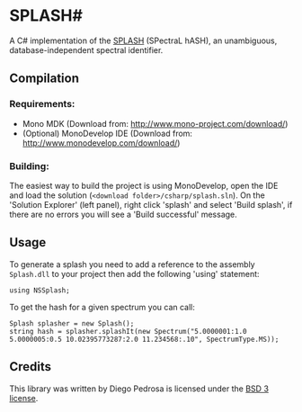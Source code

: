 # SPLASH#

A C# implementation of the [SPLASH](http://splash.fiehnlab.ucdavis.edu) (SPectraL hASH), an unambiguous, database-independent spectral identifier.  

## Compilation

### Requirements:
  - Mono MDK (Download from: http://www.mono-project.com/download/)
  - (Optional) MonoDevelop IDE (Download from: http://www.monodevelop.com/download/)

### Building:
The easiest way to build the project is using MonoDevelop, open the IDE and load the solution (`<download folder>/csharp/splash.sln`).
On the 'Solution Explorer' (left panel), right click 'splash' and select 'Build splash', if there are no errors you will see a 'Build successful' message.


## Usage

To generate a splash you need to add a reference to the assembly `Splash.dll` to your project then add the following 'using' statement:
```
using NSSplash;
```

To get the hash for a given spectrum you can call:
```
Splash splasher = new Splash();
string hash = splasher.splashIt(new Spectrum("5.0000001:1.0 5.0000005:0.5 10.02395773287:2.0 11.234568:.10", SpectrumType.MS));
```

## Credits

This library was written by Diego Pedrosa is licensed under the [BSD 3 license](https://github.com/berlinguyinca/spectra-hash/blob/master/license).